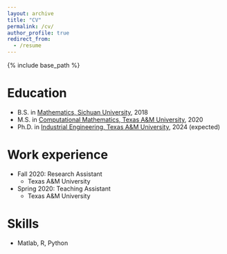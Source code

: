 ```yaml
---
layout: archive
title: "CV"
permalink: /cv/
author_profile: true
redirect_from:
  - /resume
---
```


{% include base_path %}

Education
======
* B.S. in [Mathematics, Sichuan University](http://math.scu.edu.cn/English.htm), 2018
* M.S. in [Computational Mathematics, Texas A&M University](https://www.math.tamu.edu/), 2020
* Ph.D. in [Industrial Engineering, Texas A&M University](https://engineering.tamu.edu/industrial/index.html), 2024 (expected)

Work experience
======
* Fall 2020: Research Assistant
  * Texas A&M University
* Spring 2020: Teaching Assistant
  * Texas A&M University
  
Skills
======
* Matlab, R, Python
